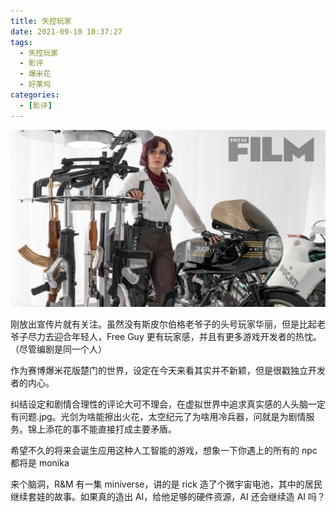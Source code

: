 ```yaml
---
title: 失控玩家
date: 2021-09-10 18:37:27
tags:
  - 失控玩家
  - 影评
  - 爆米花
  - 好莱坞
categories:
  - [影评]
---
```


![](/image/p2600185312.webp)

刚放出宣传片就有关注。虽然没有斯皮尔伯格老爷子的头号玩家华丽，但是比起老爷子尽力去迎合年轻人，Free Guy 更有玩家感，并且有更多游戏开发者的热忱。（尽管编剧是同一个人）

作为赛博爆米花版楚门的世界，设定在今天来看其实并不新颖，但是很戳独立开发者的内心。

纠结设定和剧情合理性的评论大可不理会，在虚拟世界中追求真实感的人头脑一定有问题.jpg。光剑为啥能擦出火花，太空纪元了为啥用冷兵器，问就是为剧情服务。锦上添花的事不能直接打成主要矛盾。

希望不久的将来会诞生应用这种人工智能的游戏，想象一下你遇上的所有的 npc 都将是 monika

来个脑洞，R&M 有一集 miniverse，讲的是 rick 造了个微宇宙电池，其中的居民继续套娃的故事。如果真的造出 AI，给他足够的硬件资源，AI 还会继续造 AI 吗？
